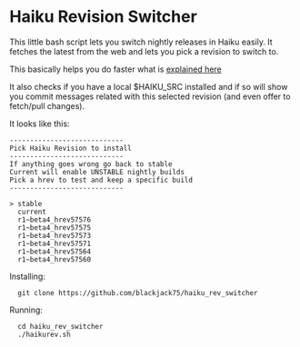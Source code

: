 # Haiku Revision Switcher

This little bash script lets you switch nightly releases in Haiku easily. It fetches the latest from the web and lets you pick a revision to switch to.

This basically helps you do faster what is [explained here](https://www.haiku-os.org/guides/daily-tasks/updating-system/)

It also checks if you have a local $HAIKU_SRC installed and if so  will show you commit messages related with this selected revision (and even offer to fetch/pull changes).


It looks like this:

```
----------------------------
Pick Haiku Revision to install
----------------------------
If anything goes wrong go back to stable
Current will enable UNSTABLE nightly builds
Pick a hrev to test and keep a specific build
----------------------------

> stable
  current
  r1~beta4_hrev57576
  r1~beta4_hrev57575
  r1~beta4_hrev57573
  r1~beta4_hrev57571
  r1~beta4_hrev57564
  r1~beta4_hrev57560
```

Installing:

```
  git clone https://github.com/blackjack75/haiku_rev_switcher
```

Running:

```
  cd haiku_rev_switcher
  ./haikurev.sh
```

